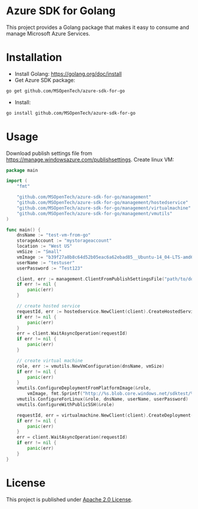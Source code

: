 # Azure SDK for Golang
This project provides a Golang package that makes it easy to consume and manage Microsoft Azure Services.

# Installation
- Install Golang: https://golang.org/doc/install
- Get Azure SDK package: 

```sh
go get github.com/MSOpenTech/azure-sdk-for-go
```
- Install: 

```sh
go install github.com/MSOpenTech/azure-sdk-for-go
```

# Usage

Download publish settings file from https://manage.windowsazure.com/publishsettings.
Create linux VM:

```go
package main

import (
    "fmt"

    "github.com/MSOpenTech/azure-sdk-for-go/management"
    "github.com/MSOpenTech/azure-sdk-for-go/management/hostedservice"
    "github.com/MSOpenTech/azure-sdk-for-go/management/virtualmachine"
    "github.com/MSOpenTech/azure-sdk-for-go/management/vmutils"
)

func main() {
    dnsName := "test-vm-from-go"
    storageAccount := "mystorageaccount"
    location := "West US"
    vmSize := "Small"
    vmImage := "b39f27a8b8c64d52b05eac6a62ebad85__Ubuntu-14_04-LTS-amd64-server-20140724-en-us-30GB"
    userName := "testuser"
    userPassword := "Test123"

    client, err := management.ClientFromPublishSettingsFile("path/to/downloaded.publishsettings", "")
    if err != nil {
        panic(err)
    }

    // create hosted service
    requestId, err := hostedservice.NewClient(client).CreateHostedService(dnsName, location, "", dnsName, "")
    if err != nil {
        panic(err)
    }
    err = client.WaitAsyncOperation(requestId)
    if err != nil {
        panic(err)
    }

    // create virtual machine
    role, err := vmutils.NewVmConfiguration(dnsName, vmSize)
    if err != nil {
        panic(err)
    }
    vmutils.ConfigureDeploymentFromPlatformImage(&role,
        vmImage, fmt.Sprintf("http://%s.blob.core.windows.net/sdktest/%s.vhd", storageAccount, dnsName), "")
    vmutils.ConfigureForLinux(&role, dnsName, userName, userPassword)
    vmutils.ConfigureWithPublicSSH(&role)

    requestId, err = virtualmachine.NewClient(client).CreateDeployment(role, dnsName)
    if err != nil {
        panic(err)
    }
    err = client.WaitAsyncOperation(requestId)
    if err != nil {
        panic(err)
    }
}
```

# License

This project is published under [Apache 2.0 License](LICENSE).
